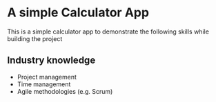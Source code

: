 # A simple Calculator App
This is a simple calculator app to demonstrate the following skills
while building the project

## Industry knowledge
- Project management
- Time management
- Agile methodologies (e.g. Scrum)
